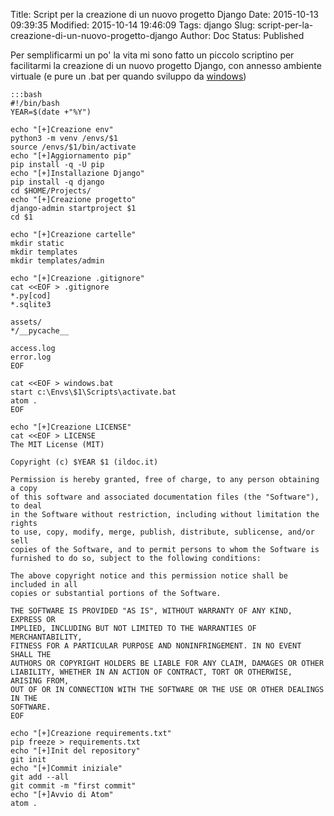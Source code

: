 Title: Script per la creazione di un nuovo progetto Django
Date: 2015-10-13 09:39:35
Modified: 2015-10-14 19:46:09
Tags: django
Slug: script-per-la-creazione-di-un-nuovo-progetto-django
Author: Doc
Status: Published

Per semplificarmi un po' la vita mi sono fatto un piccolo scriptino per facilitarmi la creazione di un nuovo progetto Django, con annesso ambiente virtuale (e pure un .bat per quando sviluppo da [windows]({filename}2015-03-02_django_e_virtualenv_su_windows.md))

    :::bash
    #!/bin/bash
    YEAR=$(date +"%Y")

    echo "[+]Creazione env"
    python3 -m venv /envs/$1
    source /envs/$1/bin/activate
    echo "[+]Aggiornamento pip"
    pip install -q -U pip
    echo "[+]Installazione Django"
    pip install -q django
    cd $HOME/Projects/
    echo "[+]Creazione progetto"
    django-admin startproject $1
    cd $1

    echo "[+]Creazione cartelle"
    mkdir static
    mkdir templates
    mkdir templates/admin

    echo "[+]Creazione .gitignore"
    cat <<EOF > .gitignore
    *.py[cod]
    *.sqlite3

    assets/
    */__pycache__

    access.log
    error.log
    EOF

    cat <<EOF > windows.bat
    start c:\Envs\$1\Scripts\activate.bat
    atom .
    EOF

    echo "[+]Creazione LICENSE"
    cat <<EOF > LICENSE
    The MIT License (MIT)

    Copyright (c) $YEAR $1 (ildoc.it)

    Permission is hereby granted, free of charge, to any person obtaining a copy
    of this software and associated documentation files (the "Software"), to deal
    in the Software without restriction, including without limitation the rights
    to use, copy, modify, merge, publish, distribute, sublicense, and/or sell
    copies of the Software, and to permit persons to whom the Software is
    furnished to do so, subject to the following conditions:

    The above copyright notice and this permission notice shall be included in all
    copies or substantial portions of the Software.

    THE SOFTWARE IS PROVIDED "AS IS", WITHOUT WARRANTY OF ANY KIND, EXPRESS OR
    IMPLIED, INCLUDING BUT NOT LIMITED TO THE WARRANTIES OF MERCHANTABILITY,
    FITNESS FOR A PARTICULAR PURPOSE AND NONINFRINGEMENT. IN NO EVENT SHALL THE
    AUTHORS OR COPYRIGHT HOLDERS BE LIABLE FOR ANY CLAIM, DAMAGES OR OTHER
    LIABILITY, WHETHER IN AN ACTION OF CONTRACT, TORT OR OTHERWISE, ARISING FROM,
    OUT OF OR IN CONNECTION WITH THE SOFTWARE OR THE USE OR OTHER DEALINGS IN THE
    SOFTWARE.
    EOF

    echo "[+]Creazione requirements.txt"
    pip freeze > requirements.txt
    echo "[+]Init del repository"
    git init
    echo "[+]Commit iniziale"
    git add --all
    git commit -m "first commit"
    echo "[+]Avvio di Atom"
    atom .
